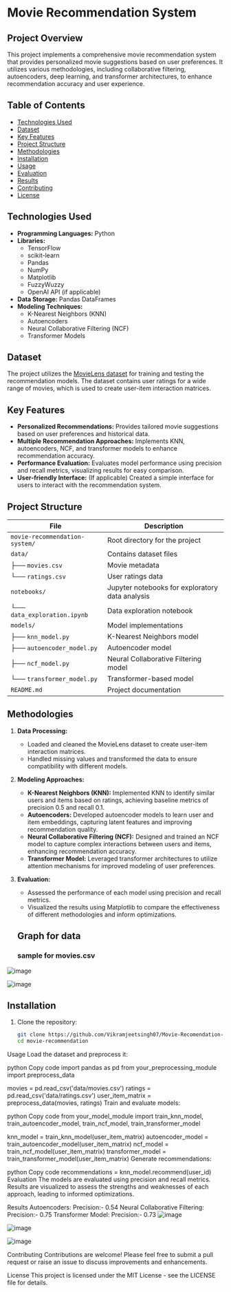 # Movie Recommendation System


## Project Overview

This project implements a comprehensive movie recommendation system that provides personalized movie suggestions based on user preferences. It utilizes various methodologies, including collaborative filtering, autoencoders, deep learning, and transformer architectures, to enhance recommendation accuracy and user experience.

## Table of Contents
- [Technologies Used](#technologies-used)
- [Dataset](#dataset)
- [Key Features](#key-features)
- [Project Structure](#project-structure)
- [Methodologies](#methodologies)
- [Installation](#installation)
- [Usage](#usage)
- [Evaluation](#evaluation)
- [Results](#results)
- [Contributing](#contributing)
- [License](#license)

## Technologies Used

- **Programming Languages:** Python
- **Libraries:** 
  - TensorFlow
  - scikit-learn
  - Pandas
  - NumPy
  - Matplotlib
  - FuzzyWuzzy
  - OpenAI API (if applicable)
- **Data Storage:** Pandas DataFrames
- **Modeling Techniques:** 
  - K-Nearest Neighbors (KNN)
  - Autoencoders
  - Neural Collaborative Filtering (NCF)
  - Transformer Models

## Dataset

The project utilizes the [MovieLens dataset](https://grouplens.org/datasets/movielens/) for training and testing the recommendation models. The dataset contains user ratings for a wide range of movies, which is used to create user-item interaction matrices.

## Key Features

- **Personalized Recommendations:** Provides tailored movie suggestions based on user preferences and historical data.
- **Multiple Recommendation Approaches:** Implements KNN, autoencoders, NCF, and transformer models to enhance recommendation accuracy.
- **Performance Evaluation:** Evaluates model performance using precision and recall metrics, visualizing results for easy comparison.
- **User-friendly Interface:** (If applicable) Created a simple interface for users to interact with the recommendation system.

## Project Structure


|           File                      | Description                                    |
|-------------------------------------|------------------------------------------------|
| `movie-recommendation-system/`      | Root directory for the project                |
| `data/`                             | Contains dataset files                        |
| ├── `movies.csv`                   | Movie metadata                                 |
| └── `ratings.csv`                  | User ratings data                             |
| `notebooks/`                       | Jupyter notebooks for exploratory data analysis|
| └── `data_exploration.ipynb`       | Data exploration notebook                      |
| `models/`                          | Model implementations                          |
| ├── `knn_model.py`                 | K-Nearest Neighbors model                     |
| ├── `autoencoder_model.py`          | Autoencoder model                             |
| ├── `ncf_model.py`                 | Neural Collaborative Filtering model           |
| └── `transformer_model.py`          | Transformer-based model                       |
| `README.md`                        | Project documentation      



## Methodologies

1. **Data Processing:**
   - Loaded and cleaned the MovieLens dataset to create user-item interaction matrices.
   - Handled missing values and transformed the data to ensure compatibility with different models.

2. **Modeling Approaches:**
   - **K-Nearest Neighbors (KNN):** Implemented KNN to identify similar users and items based on ratings, achieving baseline metrics of precision 0.5 and recall 0.1.
   - **Autoencoders:** Developed autoencoder models to learn user and item embeddings, capturing latent features and improving recommendation quality.
   - **Neural Collaborative Filtering (NCF):** Designed and trained an NCF model to capture complex interactions between users and items, enhancing recommendation accuracy.
   - **Transformer Model:** Leveraged transformer architectures to utilize attention mechanisms for improved modeling of user preferences.

3. **Evaluation:**
   - Assessed the performance of each model using precision and recall metrics.
   - Visualized the results using Matplotlib to compare the effectiveness of different methodologies and inform optimizations.
  



    ## Graph for data
   ### sample for movies.csv

  ![image](https://github.com/user-attachments/assets/bfad25de-cf41-4675-a81f-3fae213dcaca)




  ![image](https://github.com/user-attachments/assets/4e7d2e12-1ab1-42ff-8a14-f33dd835e159)


## Installation

1. Clone the repository:
   ```bash
   git clone https://github.com/Vikramjeetsingh07/Movie-Recomendation-system-using-KNN-Autoencoders-NCF-transformers
   cd movie-recommendation

Usage
Load the dataset and preprocess it:

python
Copy code
import pandas as pd
from your_preprocessing_module import preprocess_data

movies = pd.read_csv('data/movies.csv')
ratings = pd.read_csv('data/ratings.csv')
user_item_matrix = preprocess_data(movies, ratings)
Train and evaluate models:

python
Copy code
from your_model_module import train_knn_model, train_autoencoder_model, train_ncf_model, train_transformer_model

knn_model = train_knn_model(user_item_matrix)
autoencoder_model = train_autoencoder_model(user_item_matrix)
ncf_model = train_ncf_model(user_item_matrix)
transformer_model = train_transformer_model(user_item_matrix)
Generate recommendations:

python
Copy code
recommendations = knn_model.recommend(user_id)
Evaluation
The models are evaluated using precision and recall metrics. Results are visualized to assess the strengths and weaknesses of each approach, leading to informed optimizations.

Results
Autoencoders: Precision:- 0.54
Neural Collaborative Filtering: Precision:- 0.75
Transformer Model: Precision:- 0.73
![image](https://github.com/user-attachments/assets/727ceadc-6d95-457c-a4da-70181d1f7729)

![image](https://github.com/user-attachments/assets/0225b9c4-ccb6-455b-b791-d9969b6d7d7d)

![image](https://github.com/user-attachments/assets/40721411-6187-4047-bc54-3ee99a5b3dde)




Contributing
Contributions are welcome! Please feel free to submit a pull request or raise an issue to discuss improvements and enhancements.

License
This project is licensed under the MIT License - see the LICENSE file for details.

